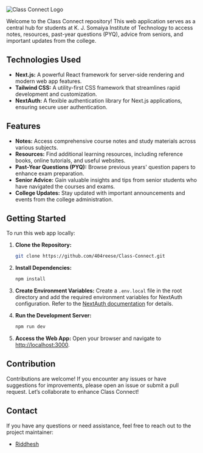 
![Class Connect Logo](path/to/your/image.png) <!-- Replace with your image path -->

Welcome to the Class Connect repository! This web application serves as a central hub for students at K. J. Somaiya Institute of Technology to access notes, resources, past-year questions (PYQ), advice from seniors, and important updates from the college.

## Technologies Used

- **Next.js:** A powerful React framework for server-side rendering and modern web app features.
- **Tailwind CSS:** A utility-first CSS framework that streamlines rapid development and customization.
- **NextAuth:** A flexible authentication library for Next.js applications, ensuring secure user authentication.

## Features

- **Notes:** Access comprehensive course notes and study materials across various subjects.
- **Resources:** Find additional learning resources, including reference books, online tutorials, and useful websites.
- **Past-Year Questions (PYQ):** Browse previous years' question papers to enhance exam preparation.
- **Senior Advice:** Gain valuable insights and tips from senior students who have navigated the courses and exams.
- **College Updates:** Stay updated with important announcements and events from the college administration.

## Getting Started

To run this web app locally:

1. **Clone the Repository:**
   ```sh
   git clone https://github.com/404reese/Class-Connect.git
   ```

2. **Install Dependencies:**
   ```sh
   npm install
   ```

3. **Create Environment Variables:**
   Create a `.env.local` file in the root directory and add the required environment variables for NextAuth configuration. Refer to the [NextAuth documentation](https://next-auth.js.org/getting-started/introduction) for details.

4. **Run the Development Server:**
   ```sh
   npm run dev
   ```

5. **Access the Web App:**
   Open your browser and navigate to [http://localhost:3000](http://localhost:3000).

## Contribution

Contributions are welcome! If you encounter any issues or have suggestions for improvements, please open an issue or submit a pull request. Let’s collaborate to enhance Class Connect!

## Contact

If you have any questions or need assistance, feel free to reach out to the project maintainer:

- [Riddhesh](mailto:riddhesh0809@gmail.com)
